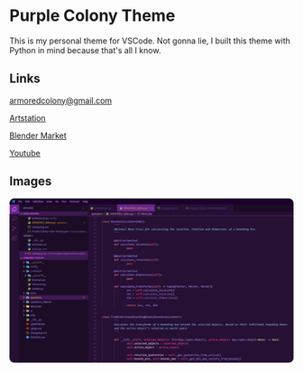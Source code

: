 # Purple Colony Theme

This is my personal theme for VSCode. Not gonna lie, I built this theme with Python in mind because that's all I know.

## Links

armoredcolony@gmail.com

[Artstation]

[Blender Market]

[Youtube]

## Images

![Purple Colony Screenshot](images/screen1.png)

<!-- ![Purple Colony Theme SCR1](https://i.imgur.com/Gu5bi6Z.jpeg)

![Purple Colony Theme SCR2](https://i.imgur.com/1gX9EPs.jpeg) -->


[Artstation]: https://armoredcolony.com
[Blender Market]: https://blendermarket.com/creators/armoredcolony
[Youtube]: https://youtube.com/armoredcolony